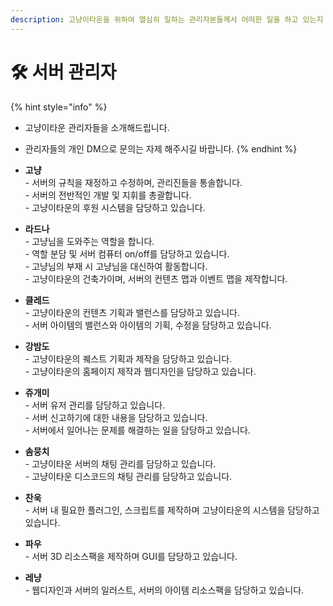 ```yaml
---
description: 고냥이타운을 위하여 열심히 일하는 관리자분들께서 어떠한 일을 하고 있는지 알려드릴게요!
---
```


# 🛠 서버 관리자

{% hint style="info" %}
* 고냥이타운 관리자들을 소개해드립니다.
* 관리자들의 개인 DM으로 문의는 자제 해주시길 바랍니다.
{% endhint %}

* **고냥**\
  \- 서버의 규칙을 재정하고 수정하며, 관리진들을 통솔합니다.\
  \- 서버의 전반적인 개발 및 지휘를 총괄합니다.\
  \- 고냥이타운의 후원 시스템을 담당하고 있습니다.
* **라드나**\
  \- 고냥님을 도와주는 역할을 합니다.\
  \- 역할 분담 및 서버 컴퓨터 on/off를 담당하고 있습니다.\
  \- 고냥님의 부재 시 고냥님을 대신하여 활동합니다.\
  \- 고냥이타운의 건축가이며, 서버의 컨텐츠 맵과 이벤트 맵을 제작합니다.
* **클레드**\
  \- 고냥이타운의 컨텐츠 기획과 밸런스를 담당하고 있습니다.\
  \- 서버 아이템의 밸런스와 아이템의 기획, 수정을 담당하고 있습니다.
* **강밤도**\
  \- 고냥이타운의 퀘스트 기획과 제작을 담당하고 있습니다.\
  \- 고냥이타운의 홈페이지 제작과 웹디자인을 담당하고 있습니다.
* **쥬개미**\
  \- 서버 유저 관리를 담당하고 있습니다.\
  \- 서버 신고하기에 대한 내용을 담당하고 있습니다.\
  \- 서버에서 일어나는 문제를 해결하는 일을 담당하고 있습니다.
* **솜뭉치**\
  \- 고냥이타운 서버의 채팅 관리를 담당하고 있습니다.\
  \- 고냥이타운 디스코드의 채팅 관리를 담당하고 있습니다.
* **찬욱**\
  \- 서버 내 필요한 플러그인, 스크립트를 제작하며 고냥이타운의 시스템을 담당하고 있습니다.
* **파우**\
  \- 서버 3D 리소스팩을 제작하며 GUI를 담당하고 있습니다.
* **레냥**\
  \- 웹디자인과 서버의 일러스트, 서버의 아이템 리소스팩을 담당하고 있습니다.

